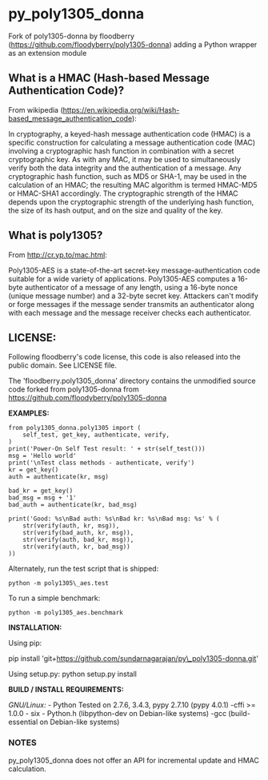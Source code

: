 py\_poly1305\_donna
===================

Fork of poly1305-donna by floodberry (<https://github.com/floodyberry/poly1305-donna>) adding a Python wrapper as an extension module

What is a HMAC (Hash-based Message Authentication Code)?
--------------------------------------------------------

From wikipedia (<https://en.wikipedia.org/wiki/Hash-based_message_authentication_code>):

In cryptography, a keyed-hash message authentication code (HMAC) is a specific construction for calculating a message authentication code (MAC) involving a cryptographic hash function in combination with a secret cryptographic key. As with any MAC, it may be used to simultaneously verify both the data integrity and the authentication of a message. Any cryptographic hash function, such as MD5 or SHA-1, may be used in the calculation of an HMAC; the resulting MAC algorithm is termed HMAC-MD5 or HMAC-SHA1 accordingly. The cryptographic strength of the HMAC depends upon the cryptographic strength of the underlying hash function, the size of its hash output, and on the size and quality of the key.

What is poly1305?
-----------------

From <http://cr.yp.to/mac.html>:

Poly1305-AES is a state-of-the-art secret-key message-authentication code suitable for a wide variety of applications. Poly1305-AES computes a 16-byte authenticator of a message of any length, using a 16-byte nonce (unique message number) and a 32-byte secret key. Attackers can't modify or forge messages if the message sender transmits an authenticator along with each message and the message receiver checks each authenticator.

LICENSE:
--------

Following floodberry's code license, this code is also released into the public domain. See LICENSE file.

The 'floodberry.poly1305\_donna' directory contains the unmodified source code forked from poly1305-donna from <https://github.com/floodyberry/poly1305-donna>

**EXAMPLES:**

~~~~ {.sourceCode .python}
from poly1305_donna.poly1305 import (
    self_test, get_key, authenticate, verify,
)
print('Power-On Self Test result: ' + str(self_test()))
msg = 'Hello world'
print('\nTest class methods - authenticate, verify')
kr = get_key()
auth = authenticate(kr, msg)

bad_kr = get_key()
bad_msg = msg + '1'
bad_auth = authenticate(kr, bad_msg)

print('Good: %s\nBad auth: %s\nBad kr: %s\nBad msg: %s' % (
    str(verify(auth, kr, msg)),
    str(verify(bad_auth, kr, msg)),
    str(verify(auth, bad_kr, msg)),
    str(verify(auth, kr, bad_msg))
))
~~~~

Alternately, run the test script that is shipped:

~~~~ {.sourceCode .python}
python -m poly1305\_aes.test
~~~~

To run a simple benchmark:

~~~~ {.sourceCode .python}
python -m poly1305_aes.benchmark
~~~~

**INSTALLATION:**

Using pip:

pip install 'git+[<https://github.com/sundarnagarajan/py>\\\_poly1305-donna.git](https://github.com/sundarnagarajan/py\_poly1305-donna.git)'

Using setup.py: python setup.py install

**BUILD / INSTALL REQUIREMENTS:**

*GNU/Linux:* - Python Tested on 2.7.6, 3.4.3, pypy 2.7.10 (pypy 4.0.1) -cffi \>= 1.0.0 - six - Python.h (libpython-dev on Debian-like systems) -gcc (build-essential on Debian-like systems)

### NOTES

py\_poly1305\_donna does not offer an API for incremental update and HMAC calculation.

